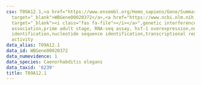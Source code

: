 ```yaml
---
csv: T09A12.1,<a href="https://www.ensembl.org/Homo_sapiens/Gene/Summary?db=core;g=WBGene00020372"
  target="_blank">WBGene00020372</a>,<a href="https://www.ncbi.nlm.nih.gov/pubmed/30894454"
  target="_blank"><i class="fas fa-file"></i></a>",genetic interference,functional
  association,prime adult stage, RNA-seq assay, hsf-1 overexpression,nucleotide sequence
  identification,nucleotide sequence identification,transcriptional regulation,up-regulates
  activity
data_alias: T09A12.1
data_id: WBGene00020372
data_numevidence: 1
data_species: Caenorhabditis elegans
data_taxid: '6239'
title: T09A12.1
---
```

